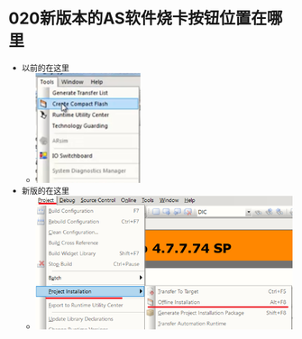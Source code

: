 # 020新版本的AS软件烧卡按钮位置在哪里
- 以前的在这里
    - ![Img](FILES/020新版本的AS软件烧卡按钮位置在哪里.md/img-20220530151453.png)
- 新版的在这里
    - ![Img](FILES/020新版本的AS软件烧卡按钮位置在哪里.md/img-20220530151439.png)
